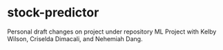 # stock-predictor
Personal draft changes on project under repository ML Project with Kelby Wilson, Criselda Dimacali, and Nehemiah Dang.
